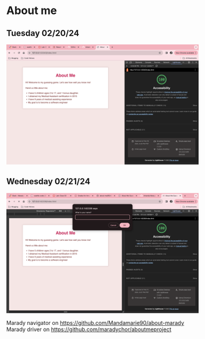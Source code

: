 # About me

## Tuesday 02/20/24

![lighthouse #1](./Images/Lighthouse.png)

## Wednesday 02/21/24
![lighthouse #2](./Images/Lighthouse2.png)


Marady navigator on https://github.com/Mandamarie90/about-marady
Marady driver on https://github.com/maradychor/aboutmeproject